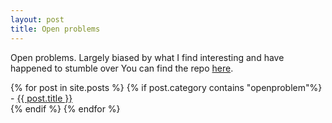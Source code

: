 ```yaml
---
layout: post
title: Open problems
---
```


Open problems. Largely biased by what I find interesting and have happened to stumble over
You can find the repo [here](https://github.com/act65/open-problems).


<div class="posts">
  {% for post in site.posts %}
    {% if post.category contains "openproblem"%}
      <div>
        - <a href="{{ site.baseurl }}{{ post.url }}">{{ post.title }}</a>
      </div>
    {% endif %}
  {% endfor %}
</div>
